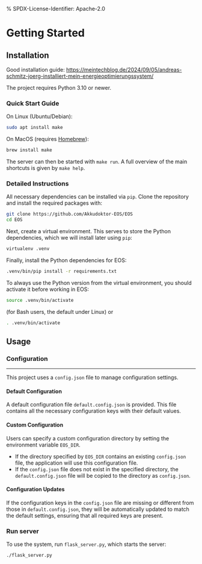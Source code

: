 % SPDX-License-Identifier: Apache-2.0

# Getting Started

## Installation

Good installation guide:
https://meintechblog.de/2024/09/05/andreas-schmitz-joerg-installiert-mein-energieoptimierungssystem/

The project requires Python 3.10 or newer.

### Quick Start Guide

On Linux (Ubuntu/Debian):

```bash
sudo apt install make
```

On MacOS (requires [Homebrew](https://brew.sh)):

```zsh
brew install make
```

The server can then be started with `make run`. A full overview of the main shortcuts is given by `make help`.

### Detailed Instructions

All necessary dependencies can be installed via `pip`. Clone the repository and install the required packages with:

```bash
git clone https://github.com/Akkudoktor-EOS/EOS
cd EOS
```

Next, create a virtual environment. This serves to store the Python dependencies, which we will install later using `pip`:

```bash
virtualenv .venv
```

Finally, install the Python dependencies for EOS:

```bash
.venv/bin/pip install -r requirements.txt
```

To always use the Python version from the virtual environment, you should activate it before working in EOS:

```bash
source .venv/bin/activate
```

(for Bash users, the default under Linux) or

```zsh
. .venv/bin/activate
```

## Usage

### Configuration

---

This project uses a `config.json` file to manage configuration settings.

#### Default Configuration

A default configuration file `default.config.json` is provided. This file contains all the necessary configuration keys with their default values.

#### Custom Configuration

Users can specify a custom configuration directory by setting the environment variable `EOS_DIR`.

- If the directory specified by `EOS_DIR` contains an existing `config.json` file, the application will use this configuration file.
- If the `config.json` file does not exist in the specified directory, the `default.config.json` file will be copied to the directory as `config.json`.

#### Configuration Updates

If the configuration keys in the `config.json` file are missing or different from those in `default.config.json`, they will be automatically updated to match the default settings, ensuring that all required keys are present.

### Run server

To use the system, run `flask_server.py`, which starts the server:

```bash
./flask_server.py
```

